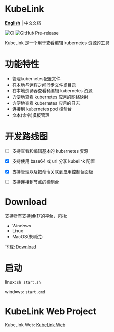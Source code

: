 # KubeLink
**[English](./README.md)** | 中文文档

![CI](https://github.com/xiaoso456/kubelink/workflows/build/badge.svg)
![GitHub Pre-release](https://img.shields.io/github/v/release/xiaoso456/kubelink?include_prereleases)

KubeLink 是一个用于查看编辑 kubernetes 资源的工具

# 功能特性
- 管理kubernetes配置文件
- 在本地与远程之间同步文件或目录
- 在本地浏览器查看和编辑 kubernetes 资源
- 方便地查看 kubernetes 应用的网络映射
- 方便地查看 kubernetes 应用的日志
- 连接到 kubernetes pod 控制台
- 文本(命令)模板管理

# 开发路线图

- [ ] 支持查看和编辑基本的 kubernetes 资源
- [x] 支持使用 base64 或 url 分享 kubelink 配置
- [x] 支持管理以及把命令关联到应用控制台面板
- [ ] 支持连接到节点的控制台


# Download

支持所有支持jdk17的平台，包括:
- Windows
- Linux
- MacOS(未测试)

下载: [Download](https://github.com/xiaoso456/kubelink/releases)

# 启动
linux: `sh start.sh`

windows: `start.cmd`

# KubeLink Web Project
KubeLink Web: [KubeLink Web](https://github.com/xiaoso456/kubelink-web)

